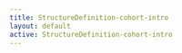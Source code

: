 ```yaml
---
title: StructureDefinition-cohort-intro
layout: default
active: StructureDefinition-cohort-intro
---
```


